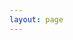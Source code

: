 ```yaml
---
layout: page
---
```

<script setup>
import {
  VPTeamPage,
  VPTeamPageTitle,
  VPTeamMembers
} from 'vitepress/theme'

const members = [
  // {
  //   avatar: 'https://avatars.githubusercontent.com/u/143786942?v=4',
  //   name: 'BemoDB',
  //   title: 'Bolaxious的文档库🥰',
  //   links: [
  //     { icon: 'github', link: 'https://github.com/Mengbooo' },
  //     { 
  //       icon: {
  //           svg: '<svg xmlns="http://www.w3.org/2000/svg" width="24" height="24" viewBox="0 0 24 24" fill="none" stroke="currentColor" stroke-width="2" stroke-linecap="round" stroke-linejoin="round"><circle cx="12" cy="12" r="10"></circle><line x1="2" y1="12" x2="22" y2="12"></line><path d="M12 2a15.3 15.3 0 0 1 4 10 15.3 15.3 0 0 1-4 10 15.3 15.3 0 0 1-4-10 15.3 15.3 0 0 1 4-10z"></path></svg>'
  //       }, 
  //       link: 'https://mengbooo.github.io/BemoDB' },
  //   ]
  // },

]
</script>

<VPTeamPage>
  <VPTeamPageTitle>
    <template #title>
      U Link
    </template>
    <template #lead>
      天下快意之事莫若友,快友之事莫若谈
    </template>
  </VPTeamPageTitle>
  <VPTeamMembers
    :members="members"
  />
</VPTeamPage>